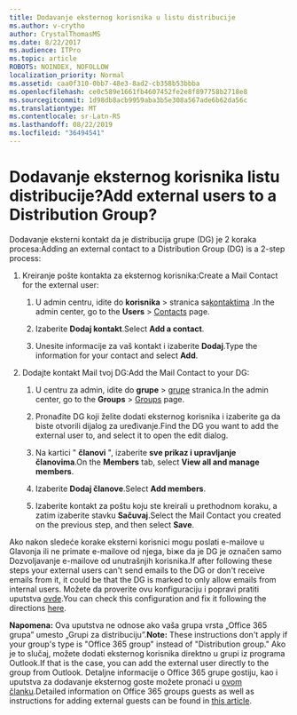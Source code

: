 ```yaml
---
title: Dodavanje eksternog korisnika u listu distribucije
ms.author: v-crytho
author: CrystalThomasMS
ms.date: 8/22/2017
ms.audience: ITPro
ms.topic: article
ROBOTS: NOINDEX, NOFOLLOW
localization_priority: Normal
ms.assetid: caa0f310-0bb7-48e3-8ad2-cb358b53bbba
ms.openlocfilehash: ce0c589e1661fb4607452fe2e8f897758b2718e8
ms.sourcegitcommit: 1d98db8acb9959aba3b5e308a567ade6b62da56c
ms.translationtype: MT
ms.contentlocale: sr-Latn-RS
ms.lasthandoff: 08/22/2019
ms.locfileid: "36494541"
---
```

# <a name="add-external-users-to-a-distribution-group"></a><span data-ttu-id="2b07b-102">Dodavanje eksternog korisnika listu distribucije?</span><span class="sxs-lookup"><span data-stu-id="2b07b-102">Add external users to a Distribution Group?</span></span>

<span data-ttu-id="2b07b-103">Dodavanje eksterni kontakt da je distribucija grupe (DG) je 2 koraka procesa:</span><span class="sxs-lookup"><span data-stu-id="2b07b-103">Adding an external contact to a Distribution Group (DG) is a 2-step process:</span></span>
  
1. <span data-ttu-id="2b07b-104">Kreiranje pošte kontakta za eksternog korisnika:</span><span class="sxs-lookup"><span data-stu-id="2b07b-104">Create a Mail Contact for the external user:</span></span>
    
    1. <span data-ttu-id="2b07b-105">U admin centru, idite do **korisnika** > stranica sa[kontaktima](https://admin.microsoft.com/adminportal/home#/Contact) .</span><span class="sxs-lookup"><span data-stu-id="2b07b-105">In the admin center, go to the **Users** > [Contacts](https://admin.microsoft.com/adminportal/home#/Contact) page.</span></span> 
    
    2. <span data-ttu-id="2b07b-106">Izaberite **Dodaj kontakt**.</span><span class="sxs-lookup"><span data-stu-id="2b07b-106">Select **Add a contact**.</span></span>
    
    3. <span data-ttu-id="2b07b-107">Unesite informacije za vaš kontakt i izaberite **Dodaj**.</span><span class="sxs-lookup"><span data-stu-id="2b07b-107">Type the information for your contact and select **Add**.</span></span>
    
2. <span data-ttu-id="2b07b-108">Dodajte kontakt Mail tvoj DG:</span><span class="sxs-lookup"><span data-stu-id="2b07b-108">Add the Mail Contact to your DG:</span></span>
    
    1. <span data-ttu-id="2b07b-109">U centru za admin, idite do **grupe** > [grupe](https://admin.microsoft.com/adminportal/home#/groups) stranica.</span><span class="sxs-lookup"><span data-stu-id="2b07b-109">In the admin center, go to the **Groups** > [Groups](https://admin.microsoft.com/adminportal/home#/groups) page.</span></span> 
    
    2. <span data-ttu-id="2b07b-110">Pronađite DG koji želite dodati eksternog korisnika i izaberite ga da biste otvorili dijalog za uređivanje.</span><span class="sxs-lookup"><span data-stu-id="2b07b-110">Find the DG you want to add the external user to, and select it to open the edit dialog.</span></span>
    
    3. <span data-ttu-id="2b07b-111">Na kartici " **članovi** ", izaberite **sve prikaz i upravljanje članovima**.</span><span class="sxs-lookup"><span data-stu-id="2b07b-111">On the **Members** tab, select **View all and manage members**.</span></span> 
    
    4. <span data-ttu-id="2b07b-112">Izaberite **Dodaj članove**.</span><span class="sxs-lookup"><span data-stu-id="2b07b-112">Select **Add members**.</span></span>
    
    5. <span data-ttu-id="2b07b-113">Izaberite kontakt za poštu koju ste kreirali u prethodnom koraku, a zatim izaberite stavku **Sačuvaj**.</span><span class="sxs-lookup"><span data-stu-id="2b07b-113">Select the Mail Contact you created on the previous step, and then select **Save**.</span></span>
    
<span data-ttu-id="2b07b-114">Ako nakon sledeće korake eksterni korisnici mogu poslati e-mailove u Glavonja ili ne primate e-mailove od njega, biжe da je DG je označen samo Dozvoljavanje e-mailove od unutrašnjih korisnika.</span><span class="sxs-lookup"><span data-stu-id="2b07b-114">If after following these steps your external users can't send emails to the DG or don't receive emails from it, it could be that the DG is marked to only allow emails from internal users.</span></span> <span data-ttu-id="2b07b-115">Možete da proverite ovu konfiguraciju i popravi pratiti uputstva [ovde](https://support.office.com/article/Fix-email-delivery-issues-for-error-code-5-7-133-in-Office-365-991abc19-7756-438f-abcb-39f69b80f284.aspx).</span><span class="sxs-lookup"><span data-stu-id="2b07b-115">You can check this configuration and fix it following the directions [here](https://support.office.com/article/Fix-email-delivery-issues-for-error-code-5-7-133-in-Office-365-991abc19-7756-438f-abcb-39f69b80f284.aspx).</span></span>
  
 <span data-ttu-id="2b07b-116">**Napomena:** Ova uputstva ne odnose ako vaša grupa vrsta „Office 365 grupa” umesto „Grupi za distribuciju”.</span><span class="sxs-lookup"><span data-stu-id="2b07b-116">**Note:** These instructions don't apply if your group's type is "Office 365 group" instead of "Distribution group."</span></span> <span data-ttu-id="2b07b-117">Ako je to slučaj, možete dodati eksternog korisnika direktno u grupi iz programa Outlook.</span><span class="sxs-lookup"><span data-stu-id="2b07b-117">If that is the case, you can add the external user directly to the group from Outlook.</span></span> <span data-ttu-id="2b07b-118">Detaljne informacije o Office 365 grupe gostiju, kao i uputstva za dodavanje eksternog goste možete pronaći u [ovom članku](https://support.office.com/article/Guest-access-in-Office-365-Groups-bfc7a840-868f-4fd6-a390-f347bf51aff6.aspx).</span><span class="sxs-lookup"><span data-stu-id="2b07b-118">Detailed information on Office 365 groups guests as well as instructions for adding external guests can be found in [this article](https://support.office.com/article/Guest-access-in-Office-365-Groups-bfc7a840-868f-4fd6-a390-f347bf51aff6.aspx).</span></span>
  
